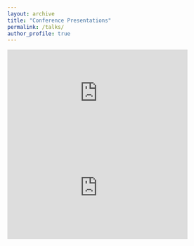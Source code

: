 ```yaml
---
layout: archive
title: "Conference Presentations"
permalink: /talks/
author_profile: true
---
```


<iframe width="410" height="215" src="https://www.youtube.com/embed/ascaEvDKpWM" title="A Domain-Specific Architecture for Accelerating Sparse Matrix Vector Multiplication on FPGAs" frameborder="0" allow="accelerometer; autoplay; clipboard-write; encrypted-media; gyroscope; picture-in-picture" allowfullscreen></iframe><br>

<iframe width="410" height="215" src="https://www.youtube.com/embed/CrWcchvFJVM?start=19313" title="Role of on-chip networks in building domain-specific architectures (DSAs) for sparse computations" frameborder="0" allow="accelerometer; autoplay; clipboard-write; encrypted-media; gyroscope; picture-in-picture" allowfullscreen></iframe><br>
